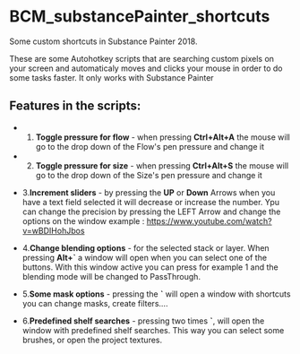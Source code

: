 # BCM_substancePainter_shortcuts
Some custom shortcuts in Substance Painter 2018.

These are some Autohotkey scripts that are searching custom pixels on your screen and automaticaly moves and clicks your mouse in order to do some tasks faster. It only works with Substance Painter

## Features in the scripts:

* 1. **Toggle pressure for flow** - when pressing **Ctrl+Alt+A** the mouse will go to the drop down of the Flow's pen pressure and change it 

* 2. **Toggle pressure for size** - when pressing **Ctrl+Alt+S** the mouse will go to the drop down of the Size's pen pressure and change it 

* 3.**Increment sliders** - by pressing the **UP** or **Down** Arrows when you have a text field selected it will decrease or increase the number. Ypu can change the precision by pressing the LEFT Arrow and change the options on the window
example : https://www.youtube.com/watch?v=wBDIHohJbos

* 4.**Change blending options** - for the selected stack or layer. When pressing **Alt+\`** a window will open when you can select one of the buttons. With this window active you can press for example 1 and the blending mode will be changed to PassThrough.

* 5.**Some mask options** - pressing the **\`** will open a window with shortcuts you can change masks, create filters.... 

* 6.**Predefined shelf searches** - pressing two times **\`**, will open the window with predefined shelf searches. This way you can select some brushes, or open the project textures.
